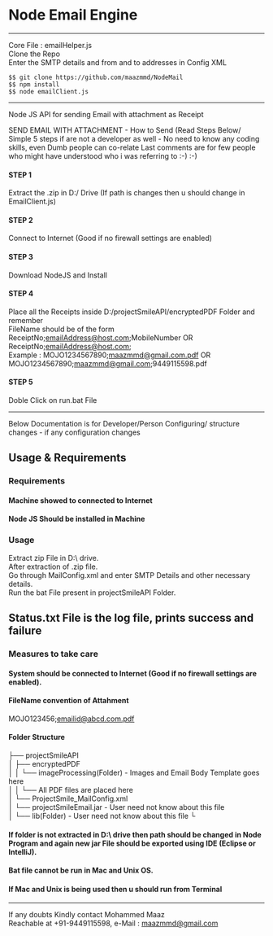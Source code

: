 # Node Email Engine
******************************************************************************************************************

Core File : emailHelper.js  
Clone the Repo  
Enter the SMTP details and from and to addresses in Config XML  
```
$$ git clone https://github.com/maazmmd/NodeMail
$$ npm install
$$ node emailClient.js
```
******************************************************************************************************************
Node JS API for sending Email with attachment as Receipt 

SEND EMAIL WITH ATTACHMENT - How to Send (Read Steps Below/ Simple 5 steps if are not a developer as well - No need to know any coding skills, even Dumb people can co-relate Last comments are for few people who might have understood who i was referring to :-) :-) 

#### STEP 1  
Extract the .zip in D:/ Drive (If path is changes then u should change in EmailClient.js)  
#### STEP 2  
Connect to Internet (Good if no firewall settings are enabled)  
#### STEP 3  
Download NodeJS and Install  
#### STEP 4  
Place all the Receipts inside D:/projectSmileAPI/encryptedPDF Folder and remember  
FileName should be of the form ReceiptNo;emailAddress@host.com;MobileNumber OR ReceiptNo;emailAddress@host.com;  
Example : MOJO1234567890;maazmmd@gmail.com.pdf OR MOJO1234567890;maazmmd@gmail.com;9449115598.pdf  
#### STEP 5  
Doble Click on run.bat File  
***********************************************************************************************************************


Below Documentation is for Developer/Person Configuring/ structure changes - if any configuration changes  
## Usage & Requirements  
### Requirements
#### Machine showed to connected to Internet  
#### Node JS Should be installed in Machine  
    
### Usage 
Extract zip File in D:\ drive.   
After extraction of .zip file.  
Go through MailConfig.xml and enter SMTP Details and other necessary details.  
Run the bat File present in projectSmileAPI Folder.  

## Status.txt File is the log file, prints success and failure  
### Measures to take care  

#### System should be connected to Internet (Good if no firewall settings are enabled).  
#### FileName convention of Attahment  
   MOJO123456;emailid@abcd.com.pdf  
#### Folder Structure  
├── projectSmileAPI  
│   ├── encryptedPDF  
│   │   └── imageProcessing(Folder) - Images and Email Body Template goes here  
│   │   └── All PDF files are placed here  
│   └── ProjectSmile_MailConfig.xml  
│   └── projectSmileEmail.jar - User need not know about this file  
│   └── lib(Folder) - User need not know about this file 
└  

#### If folder is not extracted in D:\ drive then path should be changed in Node Program and again new jar File should be exported using IDE (Eclipse or IntelliJ).  
#### Bat file cannot be run in Mac and Unix OS.  
#### If Mac and Unix is being used then u should run from Terminal

*****************************************************************************************************************
If any doubts Kindly contact Mohammed Maaz  
Reachable at +91-9449115598, e-Mail : maazmmd@gmail.com  
